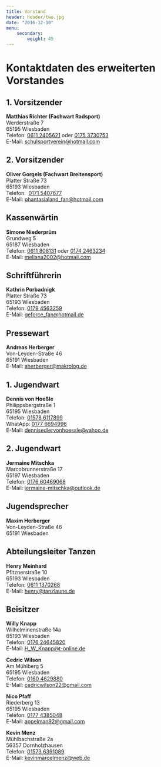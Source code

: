 ```yaml
---
title: Vorstand
header: header/two.jpg
date: "2016-12-10"
menu: 
    secondary:
        weight: 45
---
```


# Kontaktdaten des erweiterten Vorstandes

## 1. Vorsitzender

**Matthias Richter (Fachwart Radsport)**  
Werderstraße 7  
65195 Wiesbaden  
Telefon: [0611 2405621](tel:+496112405621) oder [0175 3730753](tel:+491753730753)  
E-Mail: [schulsportverein@hotmail.com](mailto:schulsportverein@hotmail.com)

## 2. Vorsitzender

**Oliver Gorgels (Fachwart Breitensport)**  
Platter Straße 73  
65193 Wiesbaden  
Telefon:  [0171 5407677](tel:+491715407677)  
E-Mail: [phantasialand_fan@hotmail.com](mailto:phantasialand_fan@hotmail.com)

## Kassenwärtin

**Simone Niederprüm**  
Grundweg 5  
65187 Wiesbaden  
Telefon: [0611 808131](tel:+49611808131) oder [0174 2463234](tel:+491742463234)  
E-Mail: [meliana2002@hotmail.com](mailto:meliana2002@hotmail.com)

## Schriftführerin

**Kathrin Porbadnigk**  
Platter Straße 73  
65193 Wiesbaden  
Telefon: [0179 4563259](tel:+491794563259)   
E-Mail: [geforce_fan@hotmail.de](mailto:geforce_fan@hotmail.de)

## Pressewart

**Andreas Herberger**  
Von-Leyden-Straße 46  
65191 Wiesbaden  
E-Mail: [aherberger@makrolog.de](mailto:aherberger@makrolog.de)

## 1. Jugendwart

**Dennis von Hoeßle**  
Philippsbergstraße 1  
65195 Wiesbaden  
Telefon: [01578 6117899](tel:+4915786117899)  
WhatApp: [0177 6694996](tel:+491776694996)  
E-Mail: [dennisedlervonhoessle@yahoo.de](mailto:dennisedlervonhoessle@yahoo.de)


## 2. Jugendwart

**Jermaine Mitschka**  
Marcobrunnerstraße 17  
65197 Wiesbaden  
Telefon: [0176 60469068](tel:+4917660469068)  
E-Mail: [jermaine-mitschka@outlook.de](mailto:jermaine-mitschka@outlook.de)

## Jugendsprecher

**Maxim Herberger**  
Von-Leyden-Straße 46  
65191 Wiesbaden  

## Abteilungsleiter Tanzen

**Henry Meinhard**  
Pfitznerstraße 10  
65193 Wiesbaden  
Telefon: [0611 1370268](tel:+496111370268)  
E-Mail: [henry@tanzlaune.de](mailto:henry@tanzlaune.de)

## Beisitzer

**Willy Knapp**  
Wilhelminenstraße 14a  
65193 Wiesbaden    
Telefon: [0176 24645820](tel:+4917624645820)  
E-Mail: [H_W_Knapp@t-online.de](mailto:H_W_Knapp@t-online.de)

**Cedric Wilson**  
Am Mühlberg 5  
65195 Wiesbaden  
Telefon: [0160 4629880](tel:+491604629880)  
E-Mail: [cedricwilson22@gmail.com](mailto:cedricwilson22@gmail.com)

**Nico Pfaff**  
Riederberg 13  
65195 Wiesbaden  
Telefon: [0177 4385048](tel:+491774385048)  
E-Mail: [appelman92@gmail.com](mailto:appelman92@gmail.com)

**Kevin Menz**  
Mühlbachstraße 2a  
56357 Dornholzhausen  
Telefon: [01573 6391089](tel:+4915736391089)  
E-Mail: [kevinmarcelmenz@web.de](mailto:kevinmarcelmenz@web.de)
